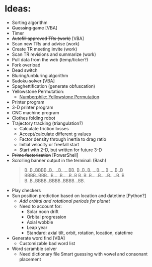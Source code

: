 # Ideas:

* Sorting algorithm
* ~~Guessing game~~ [VBA]
* Timer
* ~~Autofill approved TRs (work)~~ [VBA]
* Scan new TRs and advise (work)
* Create TR meeting invite (work)
* Scan TR revisions and summarize (work)
* Pull data from the web (temp/ticker?)
* Fork overload
* Dead switch
* Bluring/unbluring algorithm
* ~~Sudoku solver~~ [VBA]
* Spaghettification (generate obfuscation)
* Yellowstone Permutation:
  * [Numberphile: Yellowstone Permutation](https://www.youtube.com/watch?v=DUaqiM1bGX4)
* Printer program
* 3-D printer program
* CNC machine program
* Clothes folding robot
* Trajectory tracking (triangulation?)
  * Calculate friction losses
  * Accept/calculate different g values
  * Factor density through inertia to drag ratio
  * Initial velocity or freefall start
  * Start with 2-D, but written for future 3-D
* ~~Prime factorization~~ [PowerShell]
* Scrolling banner output in the terminal: (Bash)
  >B..B..BBBB..B.....B......BB.
  >B..B..B.....B.....B.....B..B
  >BBBB..BBB...B.....B.....B..B
  >B..B..B.....B.....B.....B..B
  >B..B..BBBB..BBBB..BBBB...BB.
* Play checkers
* Sun position prediction based on location and datetime [Python?]
  * *Add orbital and rotational periods for planet*
  * Need to account for:
    * Solar noon drift
    * Orbital progression
    * Axial wobble
    * Leap year
    * Standard: axial tilt, orbit, rotation, location, datetime
* Generate word find [VBA]
  * Customizable bad word list
* Word scramble solver
  * Need dictionary file
  Smart guessing with vowel and consonant placement
